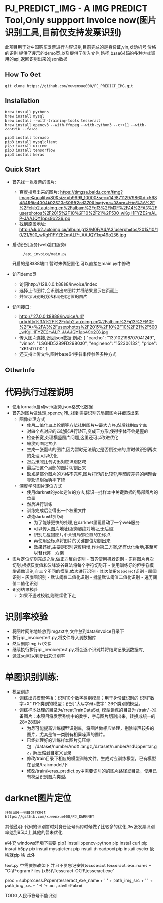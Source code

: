 PJ_PREDICT_IMG - A IMG PREDICT Tool,Only suppport Invoice now(图片识别工具,目前仅支持发票识别)
====================================================================================================
  此项目用于对中国购车发票进行内容识别,目前完成的是身份证,vin,发动机号,价格的识别
  提供了展示的demo页,以及提供了传入文件,路径,base64码的多种方式调用的api,返回识别出来的json数据

How To Get
-------------
    git clone https://github.com/xuwenxue000/PJ_PREDICT_IMG.git


Installation
------------
    brew install python3
    brew install mysql
    brew install --with-training-tools tesseract
    brew install opencv3 --with-ffmpeg --with-python3 --c++11 --with-contrib --force
    
    pip3 install tornado
    pip3 install mysqlclient
    pip3 install PILLOW
    pip3 install tensorflow
    pip3 install keras


Quick Start
-------------
- 首先找一张发票的图片:

    - 百度搜索出来的图片:
        https://timgsa.baidu.com/timg?image&quality=80&size=b9999_10000&sec=1498711297986&di=5684845f9c4904b92523a608ff2ed370&imgtype=0&src=http%3A%2F%2Fclub2.autoimg.cn%2Falbum%2Fg13%2FM0F%2FA4%2FA3%2Fuserphotos%2F2015%2F10%2F10%2F21%2F500_wKgH1FYZE2mALP-JAAJQY1pp49o236.jpg
    - 找到原图地址:
        http://club2.autoimg.cn/album/g13/M0F/A4/A3/userphotos/2015/10/10/21/500_wKgH1FYZE2mALP-JAAJQY1pp49o236.jpg

- 启动识别服务(web接口服务)
    ```
        ./api_invoice/main.py
    ```
    开启的是8888端口,暂时未做配置化,可以直接在main.py中修改

- 访问demo页
    - 访问http://128.0.0.1:8888/invoice/index
    - 选择上传图片,会识别出来图片并将结果显示在页面上
    - 并显示识别的方法和识别定位的图片
- 访问接口:
    - http://127.0.0.1:8888/invoice/url?url=http%3A%2F%2Fclub2.autoimg.cn%2Falbum%2Fg13%2FM0F%2FA4%2FA3%2Fuserphotos%2F2015%2F10%2F10%2F21%2F500_wKgH1FYZE2mALP-JAAJQY1pp49o236.jpg
    - 传入图片连接,返回json数据,例如:
    {
    "cardno": "130102198707041249",
    "vinno": "LSGHD5289FD298030",
    "engineno": "152306132",
    "price": "¥61500.00"
    }
    - 还支持上传文件,图片base64字符串传参等多种方式




OtherInfo
-------------
# 代码执行过程说明
- 使用tornado启动web服务,json格式化数据
- 首先对图片做处理,opencv,PIL,找到需要识别的局部图片并截取出来
    - 图像处理方式
        - 使用二值化加上轮廓等方法找到图片中最大方格,然后找到四个点
        - 对四个点对应的四边形进行矫正,变成正方形,使得字体不会是歪的
        - 检查长宽,处理横竖图片问题,这里还可以改进优化
        - 缩放到固定大小
        - 生成一张翻转的图片,因为暂时无法确定是否倒过来的,暂时做识别两次的处理,可以优化
        - 然后按照比例切出对应识别区域
        - 最后把这个局部的图片切割出来
        - 缺点是部分图片的方格不完整,图片打印的比较歪,明暗度差异的问题会导致识别准确率下降
    - 深度学习图片定位方式
        - 使用darknet的yolo定位的方法,标识一批样本中关键数据的局部图片的位置
        - 然后进行训练
        - 训练完成后会得出一个权重文件
        - 改造darknet的代码
            - 为了能够更快的处理,在darknet里面启动了一个web服务
            - 可以传入图片地址(服务器绝对地址,无后缀)
            - 识别后返回图片中关键局部位置的坐标点
            - 再使用坐标点将图片的关键部位切割出来
            - 效果还好,主要是识别速度稍慢,作为第二方案,还有优化余地,甚至可以替代第一方案
- 图片定位切割完成之后,做正向反向识别
        - 首先使用机器识别
            - 先将图片再次切割,根据灰度值和波峰波谷算法将每个字符切割开
            - 使用训练好的但字符模型镜像识别,有三个不同的模型,依次进行识别
        - 其次使用tesseract识别
            - 原图识别
            - 灰度图识别
            - 默认阈值二值化识别
            - 批量默认阈值二值化识别
            - 遍历阈值二值化识别
- 识别结果校验
     - 如果不通过校验,则继续往下走

# 识别率校验
- 将图片网络地址放到img.txt中,文件放到data/invoice目录下
- 执行ipi_invoice/test.py,将文件导入到数据库
- 然后删除img.txt文件
- 继续执行执行ipi_invoice/test.py,将会逐个识别并将结果记录到数据库,
- 通过sql可以判断出来识别率


# 单图识别训练:
- 模型训练
    - 训练出的模型包括：识别10个数字类别模型；用于身份证识别的 识别"数字+X" 11个类别的模型；识别"大写字母+数字" 26个类别的模型。
    - 训练样本处理的目录为/creatTrainDataSet, 模型训练的目录为 /train/
        -准备图片：本项目将发票系统中的数字，字母图片切割出来，转换成统一的28*28图片
        - 为尽可能提高训练模型识别率，将图片做相应处理，剔除噪声较多的图片，尤其是每一类别有相同噪声的图片。
        - 已经处理好的训练样本图片见压缩包：/dataset/numberAndX.tar.gz,/dataset/numberAndUpper.tar.gz，解压缩到自定义目录
        - 修改/train目录下相应的模型训练文件，生成对应训练模型，已有模型在目录/trainmodel/下
        - 修改/train/keras_predict.py中需要识别的的图片路径或目录，使用已有模型识别图片类型。
    
# darknet图片定位
    详情见另一项目darknet
    https://github.com/xuwenxue000/PJ_DARKNET

         
         
     

其他说明:
    代码的识别暂时对身份证号码的时候做了比较多的优化,3w张发票识别率达到95以上,其他的暂未优化
    
 #补充
 windows环境下需要
 pip3 install opencv-python
 pip install curl
 pip install h5py
 pip install mysqlclient
 pip install threadpool
 pip install cycler
 缺啥就pip 啥
 此外
 
 text.py
 中需要修改如下
并且不要忘记安装tessseract 
 tesseract_exe_name = "C:\\Program Files (x86)\\Tesseract-OCR\\tesseract.exe"
 
 proc = subprocess.Popen(tesseract_exe_name + ' ' + path_img_src + ' ' + path_img_src + ' -l '+ lan , shell=False)
 
 TODO
 人民币符号不能识别
 
 
 
 
